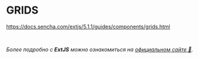 # GRIDS

https://docs.sencha.com/extjs/5.1.1/guides/components/grids.html


<br/>

_Более подробно с **ExtJS** можно ознакомиться на [официальном сайте 🔗](https://docs.sencha.com/extjs/5.1.1/index.html)._